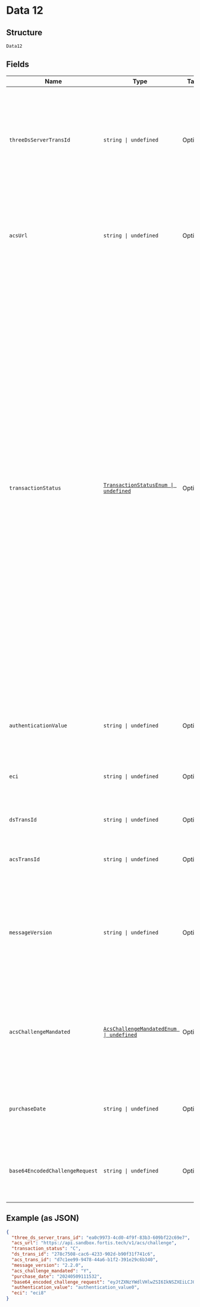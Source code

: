 
# Data 12

## Structure

`Data12`

## Fields

| Name | Type | Tags | Description |
|  --- | --- | --- | --- |
| `threeDsServerTransId` | `string \| undefined` | Optional | Universally unique transaction identifier assigned by the 3DS Server to identify a single transaction. It has the same value as the corresponding received authentication request. This value has 36 characters in a format defined in IETF RFC 4122.<br>**Constraints**: *Maximum Length*: `36` |
| `acsUrl` | `string \| undefined` | Optional | Fully qualified URL of the ACS in case the authentication response message indicates that further Cardholder interaction is required to complete the authentication.<br><br>This field is only present in Browser flow. |
| `transactionStatus` | [`TransactionStatusEnum \| undefined`](../../doc/models/transaction-status-enum.md) | Optional | Indicates whether a transaction qualifies as an authenticated transaction.<br><br>> Y - Authentication / Account verification successful<br>> <br>> N - Not authenticated / Account not verified; Transaction denied<br>> <br>> U - Authentication / Account verification could not be performed; technical or other problem<br>> <br>> C - In order to complete the authentication, a challenge is required<br>> <br>> R - Authentication / Account verification Rejected. Issuer is rejecting authentication/verification and request that authorization not be attempted<br>> <br>> A - Attempts processing performed; Not authenticated / verified, but a proof of attempt authentication / verification is provided<br>> <br>> D - In order to complete the authentication, a challenge is required. Decoupled Authentication confirmed. (Only if the 3DS Server has initiated authentication with EMV 3DS 2.2.0 version or greater)<br>> <br>> I - Informational Only; 3DS Requestor challenge preference acknowledged. (Only if the 3DS Server has initiated authentication with EMV 3DS 2.2.0 version or greater) |
| `authenticationValue` | `string \| undefined` | Optional | Payment System-specific value provided as part of the ACS registration for each supported DS. Authentication Value may be used to provide proof of authentication. |
| `eci` | `string \| undefined` | Optional | Payment System-specific value provided by the ACS to indicate the results of the attempt to authenticate the Cardholder. |
| `dsTransId` | `string \| undefined` | Optional | Universally unique transaction identifier assigned by the DS to identify a single transaction. |
| `acsTransId` | `string \| undefined` | Optional | Universally unique transaction identifier assigned by the ACS to identify a single transaction. |
| `messageVersion` | `string \| undefined` | Optional | Protocol version identifier This shall be the Protocol Version Number of the specification utilised by the system creating this message.<br>The Message Version Number is set by the 3DS Server which originates the protocol with the AReq message. The Message Version Number does not change during a 3DS transaction. |
| `acsChallengeMandated` | [`AcsChallengeMandatedEnum \| undefined`](../../doc/models/acs-challenge-mandated-enum.md) | Optional | Indication of whether a challenge is required for the transaction to be authorised due to local/regional mandates or other variable.<br><br>> Y - Challenge is mandated<br>> <br>> N - Challenge is not mandated |
| `purchaseDate` | `string \| undefined` | Optional | Date and time of the purchase, converted into UTC. The field is limited to 14 characters, formatted as YYYYMMDDHHMMSS.<br>**Constraints**: *Maximum Length*: `14` |
| `base64EncodedChallengeRequest` | `string \| undefined` | Optional | Base64-encoded Challenge Request object in case the authentication response message indicates that further Cardholder interaction is required to complete the authentication. |

## Example (as JSON)

```json
{
  "three_ds_server_trans_id": "ea0c9973-4cd0-4f9f-83b3-609bf22c69e7",
  "acs_url": "https://api.sandbox.fortis.tech/v1/acs/challenge",
  "transaction_status": "C",
  "ds_trans_id": "278c7508-cac6-4233-902d-b90f31f741c6",
  "acs_trans_id": "d7c1ee99-9478-44a6-b1f2-391e29c6b340",
  "message_version": "2.2.0",
  "acs_challenge_mandated": "Y",
  "purchase_date": "20240509111532",
  "base64_encoded_challenge_request": "eyJtZXNzYWdlVHlwZSI6IkNSZXEiLCJ0aHJlZURTU2VydmVyVHJhbnNJRCI6ImVhMGM5OTczLTRjZDAtNGY5Zi04M2IzLTYwOWJmMjJjNjllNyIsImFjc1RyYW5zSUQiOiIwNWViNTE2OS02ZTFkLTQ5NTMtYWQ3NC1hZWU5YmQ4ZTc1YmIiLCJjaGFsbGVuZ2VXaW5kb3dTaXplIjoiMDEiLCJtZXNzYWdlVmVyc2lvbiI6IjIuMi4wIn0=",
  "authentication_value": "authentication_value0",
  "eci": "eci8"
}
```


